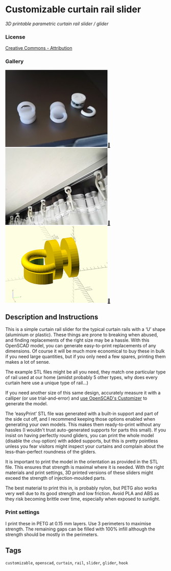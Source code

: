 # Customizable curtain rail slider
*3D printable parametric curtain rail slider / glider*

### License
[Creative Commons - Attribution](https://creativecommons.org/licenses/by/4.0/)

### Gallery

![Photo 1](thumbs/slider1.jpg)[🔎](images/slider1.jpg) ![Photo 2](thumbs/slider2.jpg)[🔎](images/slider2.jpg) ![OpenSCAD preview](thumbs/scad-preview.png)[🔎](images/scad-preview.png)


## Description and Instructions

This is a simple curtain rail slider for the typical curtain rails with a ‘U’ shape (aluminium or plastic). These things are prone to breaking when abused, and finding replacements of the right size may be a hassle. With this OpenSCAD model, you can generate easy-to-print replacements of any dimensions. Of course it will be much more economical to buy these in bulk if you need large quantities, but if you only need a few spares, printing them makes a lot of sense.

The example STL files might be all you need, they match one particular type of rail used at our home (amidst probably 5 other types, why does every curtain here use a unique type of rail…)

If you need another size of this same design, accurately measure it with a calliper (or use trial-and-error) and [use OpenSCAD's Customizer](https://www.dr-lex.be/3d-printing/customizer.html) to generate the model.

The ‘easyPrint’ STL file was generated with a built-in support and part of the side cut off, and I recommend keeping those options enabled when generating your own models. This makes them ready-to-print without any hassles (I wouldn't trust auto-generated supports for parts this small). If you insist on having perfectly round gliders, you can print the whole model (disable the `chop` option) with added supports, but this is pretty pointless unless you fear visitors might inspect your curtains and complain about the less-than-perfect roundness of the gliders.

It is important to print the model in the orientation as provided in the STL file. This ensures that strength is maximal where it is needed. With the right materials and print settings, 3D printed versions of these sliders might exceed the strength of injection-moulded parts.

The best material to print this in, is probably nylon, but PETG also works very well due to its good strength and low friction. Avoid PLA and ABS as they risk becoming brittle over time, especially when exposed to sunlight.


### Print settings

I print these in PETG at 0.15 mm layers. Use 3 perimeters to maximise strength. The remaining gaps can be filled with 100% infill although the strength should be mostly in the perimeters.


## Tags
`customizable`, `openscad`, `curtain`, `rail`, `slider`, `glider`, `hook`
